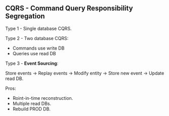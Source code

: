 CQRS - Command Query Responsibility Segregation
-

Type 1 - Single database CQRS.

Type 2 - Two database CQRS:

* Commands use write DB
* Queries use read DB

Type 3 - **Event Sourcing**:

Store events -> Replay events -> Modify entity -> Store new event -> Update read DB.

Pros:
* Roint-in-time reconstruction.
* Multiple read DBs.
* Rebuild PROD DB.
